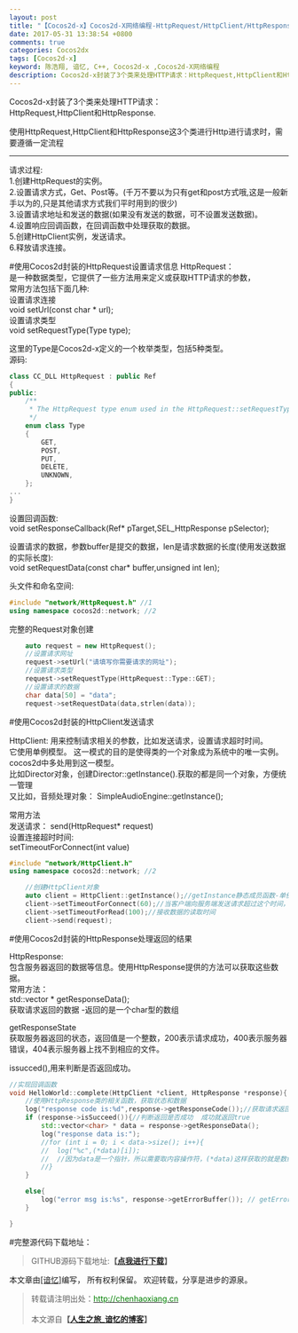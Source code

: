 ```yaml
---
layout: post
title: "【Cocos2d-x】Cocos2d-X网络编程-HttpRequest/HttpClient/HttpResponse"
date: 2017-05-31 13:38:54 +0800
comments: true
categories: Cocos2dx
tags: [Cocos2d-x]
keyword: 陈浩翔, 谙忆, C++, Cocos2d-x ,Cocos2d-X网络编程
description: Cocos2d-x封装了3个类来处理HTTP请求：HttpRequest,HttpClient和HttpResponse. 使用HttpRequest,HttpClient和HttpResponse这3个类进行Http进行请求时，需要遵循一定流程  
---
```


Cocos2d-x封装了3个类来处理HTTP请求：  
HttpRequest,HttpClient和HttpResponse.  

使用HttpRequest,HttpClient和HttpResponse这3个类进行Http进行请求时，需要遵循一定流程  
 
<!-- more -->
----------

请求过程:   
1.创建HttpRequest的实例。  
2.设置请求方式，Get、Post等。(千万不要以为只有get和post方式哦,这是一般新手以为的,只是其他请求方式我们平时用到的很少)  
3.设置请求地址和发送的数据(如果没有发送的数据，可不设置发送数据)。  
4.设置响应回调函数，在回调函数中处理获取的数据。  
5.创建HttpClient实例，发送请求。  
6.释放请求连接。 

#使用Cocos2d封装的HttpRequest设置请求信息
HttpRequest：  
是一种数据类型，它提供了一些方法用来定义或获取HTTP请求的参数，  
常用方法包括下面几种:  
设置请求连接  
void setUrl(const char * url);  
设置请求类型  
void setRequestType(Type type);  

这里的Type是Cocos2d-x定义的一个枚举类型，包括5种类型。  
源码:  
```C++
class CC_DLL HttpRequest : public Ref
{
public:
    /**
     * The HttpRequest type enum used in the HttpRequest::setRequestType.
     */
    enum class Type
    {
        GET,
        POST,
        PUT,
        DELETE,
        UNKNOWN,
    };
...
}
```
设置回调函数:  
void setResponseCallback(Ref* pTarget,SEL_HttpResponse pSelector);  

设置请求的数据，参数buffer是提交的数据，len是请求数据的长度(使用发送数据的实际长度):  
void setRequestData(const char* buffer,unsigned int len);  

头文件和命名空间:
```c++ 头文件和命名空间
#include "network/HttpRequest.h" //1
using namespace cocos2d::network; //2
```
完整的Request对象创建
```c++ 完整的Request对象创建
	auto request = new HttpRequest();
	//设置请求网址
	request->setUrl("请填写你需要请求的网址");
	//设置请求类型
	request->setRequestType(HttpRequest::Type::GET);
	//设置请求的数据
	char data[50] = "data";
	request->setRequestData(data,strlen(data));
```


#使用Cocos2d封装的HttpClient发送请求

HttpClient:
 用来控制请求相关的参数，比如发送请求，设置请求超时时间。  
它使用单例模型。 这一模式的目的是使得类的一个对象成为系统中的唯一实例。  
cocos2d中多处用到这一模型。  
比如Director对象，创建Director::getInstance().获取的都是同一个对象，方便统一管理  
又比如，音频处理对象： SimpleAudioEngine::getInstance();  

常用方法  
发送请求：
send(HttpRequest* request)  
设置连接超时时间:  
setTimeoutForConnect(int value)  

```C++ 头文件和命名空间
#include "network/HttpClient.h"
using namespace cocos2d::network; //2

```

``` C++ 创建HttpClient对象
	//创建HttpClient对象
	auto client = HttpClient::getInstance();//getInstance静态成员函数-单例模式模型
	client->setTimeoutForConnect(60);//当客户端向服务端发送请求超过这个时间，就会返回一个错误信息
	client->setTimeoutForRead(100);//接收数据的读取时间
	client->send(request);
```

#使用Cocos2d封装的HttpResponse处理返回的结果

HttpResponse:  
包含服务器返回的数据等信息。使用HttpResponse提供的方法可以获取这些数据。  
常用方法：  
std::vector<char> * getResponseData();  
获取请求返回的数据 -返回的是一个char型的数组   

getResponseState  
获取服务器返回的状态，返回值是一个整数，200表示请求成功，400表示服务器错误，404表示服务器上找不到相应的文件。  
  
issucced(),用来判断是否返回成功。  

```c++ 实现回调函数
//实现回调函数
void HelloWorld::complete(HttpClient *client, HttpResponse *response){
	//使用HttpResponse类的相关函数，获取状态和数据
	log("response code is:%d",response->getResponseCode());//获取请求返回的状态码
	if (response->isSucceed()){//判断返回是否成功  成功就返回true
		std::vector<char> * data = response->getResponseData();
		log("response data is:");
		//for (int i = 0; i < data->size(); i++){
		//	log("%c",(*data)[i]);
		//	//因为data是一个指针，所以需要取内容操作符，(*data)这样获取的就是数组的首地址，然后再加上角标
		//}
	}

	else{
		log("error msg is:%s", response->getErrorBuffer()); // getErrorBuffer-会返回请求数据错误的信息
	}

}

```

#完整源代码下载地址：
<blockquote cite='陈浩翔'>
GITHUB源码下载地址:<strong>【<a href='https://github.com/chenhaoxiang/cocos2d-x/tree/master/20170531/httpTest' target='_blank'>点我进行下载</a>】</strong></p>
</blockquote>


本文章由<a href="http://chenhaoxiang.cn/">[谙忆]</a>编写， 所有权利保留。 
欢迎转载，分享是进步的源泉。
<blockquote cite='陈浩翔'>
<p background-color='#D3D3D3'>转载请注明出处：<a href='http://chenhaoxiang.cn'><font color="green">http://chenhaoxiang.cn</font></a><br><br>
本文源自<strong>【<a href='http://chenhaoxiang.cn' target='_blank'>人生之旅_谙忆的博客</a>】</strong></p>
</blockquote>
